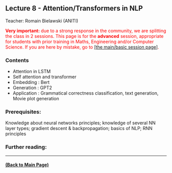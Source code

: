 ## Lecture 8 - Attention/Transformers in NLP
Teacher: Romain Bielawski (ANITI)


<div style="color: red"><span style="font-weight: bold">Very important:</span> due to a strong response in the community, we are splitting the class in 2 sessions. This page is for the <span style="font-weight: bold">advanced</span> session, appropriate for students with prior training in Maths, Engineering and/or Computer Science. If you are here by mistake, go to <a href="https://rufinv.github.io/Intro2AI-class/">[the main/basic session page]</a>. </div>


### Contents

* Attention in LSTM
* Self attention and transformer
* Embedding : Bert
* Generation : GPT2
* Application : Grammatical correctness classification, text generation, Movie plot generation


### Prerequisites:
Knowledge about neural networks principles; knowledge of several NN layer types; gradient descent & backpropagation; basics of NLP; RNN principles


### Further reading:

---
#### [(Back to Main Page)](../index.md)
